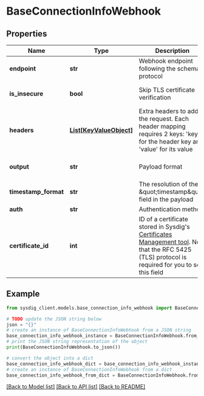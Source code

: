 # BaseConnectionInfoWebhook


## Properties

Name | Type | Description | Notes
------------ | ------------- | ------------- | -------------
**endpoint** | **str** | Webhook endpoint following the schema protocol | 
**is_insecure** | **bool** | Skip TLS certificate verification | [optional] [default to False]
**headers** | [**List[KeyValueObject]**](KeyValueObject.md) | Extra headers to add to the request. Each header mapping requires 2 keys: &#39;key&#39; for the header key and &#39;value&#39; for its value | [optional] 
**output** | **str** | Payload format | [optional] [default to 'json']
**timestamp_format** | **str** | The resolution of the \&quot;timestamp\&quot; field in the payload | [optional] [default to 'nanoseconds']
**auth** | **str** | Authentication method | [optional] 
**certificate_id** | **int** | ID of a certificate stored in Sysdig&#39;s [Certificates Management tool](#tag/Certificates). Note that the RFC 5425 (TLS) protocol is required for you to see this field | [optional] 

## Example

```python
from sysdig_client.models.base_connection_info_webhook import BaseConnectionInfoWebhook

# TODO update the JSON string below
json = "{}"
# create an instance of BaseConnectionInfoWebhook from a JSON string
base_connection_info_webhook_instance = BaseConnectionInfoWebhook.from_json(json)
# print the JSON string representation of the object
print(BaseConnectionInfoWebhook.to_json())

# convert the object into a dict
base_connection_info_webhook_dict = base_connection_info_webhook_instance.to_dict()
# create an instance of BaseConnectionInfoWebhook from a dict
base_connection_info_webhook_from_dict = BaseConnectionInfoWebhook.from_dict(base_connection_info_webhook_dict)
```
[[Back to Model list]](../README.md#documentation-for-models) [[Back to API list]](../README.md#documentation-for-api-endpoints) [[Back to README]](../README.md)


